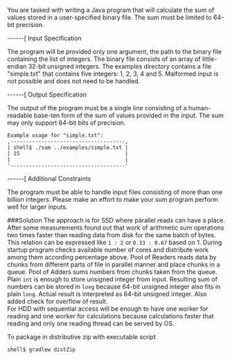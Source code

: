 You are tasked with writing a Java program that will calculate the sum
of values stored in a user-specified binary file. The sum must be limited
to 64-bit precision.

------[ Input Specification

The program will be provided only one argument, the path to the binary file
containing the list of integers. The binary file consists of an array of
little-endian 32-bit unsigned integers. The examples directory contains a
file "simple.txt" that contains five integers: 1, 2, 3, 4 and 5. Malformed
input is not possible and does not need to be handled.

------[ Output Specification

The output of the program must be a single line consisting of a human-readable
base-ten form of the sum of values provided in the input. The sum may only
support 64-bit bits of precision.

    Example usage for "simple.txt":
    ,-------------------------------------,
    | shell$ ./sum ../examples/simple.txt |
    | 15                                  |
    |                                     |
    '-------------------------------------'

------[ Additional Constraints

The program must be able to handle input files consisting of more than one billion
integers. Please make an effort to make your sum program perform well for larger
inputs.

###Solution
The approach is for SSD where parallel reads can have a place.  
After some measurements found out that work of arithmetic sum operations two times faster than reading data from disk for the same batch of bytes. This relation can be expressed like  `1 : 2` or `0.33 : 0.67` based on 1. 
During startup program checks available number of cores and distribute work among them according percentage above. 
Pool of Readers reads data by chunks from different parts of file in parallel manner and place chunks in a queue. 
Pool of Adders sums numbers from chunks taken from the queue.
Plain `int` is enough to store unsigned integer from input.
Resulting sum of numbers can be stored in `long` because 64-bit unsigned integer also fits in plain `long`.
Actual result is interpreted as 64-bit unsigned integer.
Also added check for overflow of result.  
For HDD with sequential access will be enough to have one worker for reading and one worker for calculations because calculations faster that reading and only one reading thread can be served by OS.

To package in distributive zip with executable script
```
shell$ gradlew distZip
```
